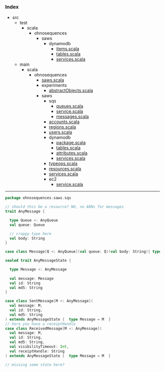 ### Index

+ src
  + test
    + scala
      + ohnosequences
        + saws
          + dynamodb
            + [items.scala](../../../../../test/scala/ohnosequences/saws/dynamodb/items.md)
            + [tables.scala](../../../../../test/scala/ohnosequences/saws/dynamodb/tables.md)
            + [services.scala](../../../../../test/scala/ohnosequences/saws/dynamodb/services.md)
  + main
    + scala
      + ohnosequences
        + [saws.scala](../../saws.md)
        + experiments
          + [abstractObjects.scala](../../experiments/abstractObjects.md)
        + saws
          + sqs
            + [queues.scala](queues.md)
            + [service.scala](service.md)
            + [messages.scala](messages.md)
          + [accounts.scala](../accounts.md)
          + [regions.scala](../regions.md)
          + [users.scala](../users.md)
          + dynamodb
            + [package.scala](../dynamodb/package.md)
            + [tables.scala](../dynamodb/tables.md)
            + [attributes.scala](../dynamodb/attributes.md)
            + [services.scala](../dynamodb/services.md)
          + [typeops.scala](../typeops.md)
          + [resources.scala](../resources.md)
          + [services.scala](../services.md)
          + ec2
            + [service.scala](../ec2/service.md)

------


```scala
package ohnosequences.saws.sqs

// should this be a resource? NO, no ARNs for messages
trait AnyMessage {

  type Queue <: AnyQueue
  val queue: Queue

  // crappy type here
  val body: String
}

case class Message[Q <: AnyQueue](val queue: Q)(val body: String){ type Queue = Q }

sealed trait AnyMessageState {

  type Message <: AnyMessage
  
  val message: Message
  val id: String
  val md5: String
}

case class SentMessage[M <: AnyMessage](
  val message: M,
  val id: String,
  val md5: String
) extends AnyMessageState {  type Message = M  }
// here you have a receiptHandle
case class ReceivedMessage[M <: AnyMessage](
  val message: M,
  val id: String, 
  val md5: String, 
  val visibilityTimeout: Int,
  val receiptHandle: String
) extends AnyMessageState {  type Message = M  }

// missing some state here?

```

